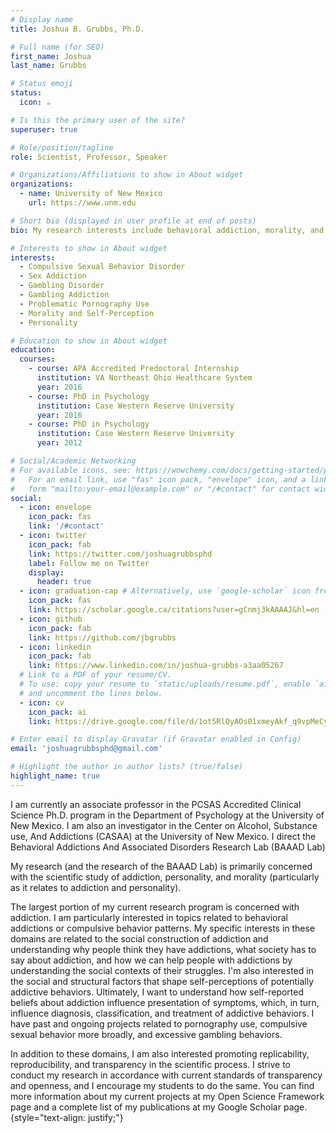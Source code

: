 ```yaml
---
# Display name
title: Joshua B. Grubbs, Ph.D.

# Full name (for SEO)
first_name: Joshua
last_name: Grubbs

# Status emoji
status:
  icon: ☕️

# Is this the primary user of the site?
superuser: true

# Role/position/tagline
role: Scientist, Professor, Speaker

# Organizations/Affiliations to show in About widget
organizations:
  - name: University of New Mexico
    url: https://www.unm.edu  

# Short bio (displayed in user profile at end of posts)
bio: My research interests include behavioral addiction, morality, and personality.

# Interests to show in About widget
interests:
  - Compulsive Sexual Behavior Disorder
  - Sex Addiction
  - Gambling Disorder
  - Gambling Addiction
  - Problematic Pornography Use
  - Morality and Self-Perception
  - Personality

# Education to show in About widget
education:
  courses:
    - course: APA Accredited Predoctoral Internship
      institution: VA Northeast Ohio Healthcare System
      year: 2016
    - course: PhD in Psychology
      institution: Case Western Reserve University
      year: 2016
    - course: PhD in Psychology
      institution: Case Western Reserve University
      year: 2012

# Social/Academic Networking
# For available icons, see: https://wowchemy.com/docs/getting-started/page-builder/#icons
#   For an email link, use "fas" icon pack, "envelope" icon, and a link in the
#   form "mailto:your-email@example.com" or "/#contact" for contact widget.
social:
  - icon: envelope
    icon_pack: fas
    link: '/#contact'
  - icon: twitter
    icon_pack: fab
    link: https://twitter.com/joshuagrubbsphd
    label: Follow me on Twitter
    display:
      header: true
  - icon: graduation-cap # Alternatively, use `google-scholar` icon from `ai` icon pack
    icon_pack: fas
    link: https://scholar.google.ca/citations?user=gCnmj3kAAAAJ&hl=en
  - icon: github
    icon_pack: fab
    link: https://github.com/jbgrubbs
  - icon: linkedin
    icon_pack: fab
    link: https://www.linkedin.com/in/joshua-grubbs-a3aa05267
  # Link to a PDF of your resume/CV.
  # To use: copy your resume to `static/uploads/resume.pdf`, enable `ai` icons in `params.yaml`,
  # and uncomment the lines below.
  - icon: cv
    icon_pack: ai
    link: https://drive.google.com/file/d/1ot5RlQyAOs01xmeyAkf_q9vpMeCyiEIQ/view?usp=sharing

# Enter email to display Gravatar (if Gravatar enabled in Config)
email: 'joshuagrubbsphd@gmail.com'

# Highlight the author in author lists? (true/false)
highlight_name: true
---
```


I am currently an associate professor in the PCSAS Accredited Clinical Science Ph.D. program in the Department of Psychology at the University of New Mexico. I am also an investigator in the Center on Alcohol, Substance use, And Addictions (CASAA) at the University of New Mexico.  I direct the Behavioral Addictions And Associated Disorders Research Lab (BAAAD Lab)

My research (and the research of the BAAAD Lab) is primarily concerned with the scientific study of addiction, personality, and morality (particularly as it relates to addiction and personality).

The largest portion of my current research program is concerned with addiction. I am particularly interested in topics related to behavioral addictions or compulsive behavior patterns. My specific interests in these domains are related to the social construction of addiction and understanding why people think they have addictions, what society has to say about addiction, and how we can help people with addictions by understanding the social contexts of their struggles. I'm also interested in the social and structural factors that shape self-perceptions of potentially addictive behaviors. Ultimately, I want to understand how self-reported beliefs about addiction influence presentation of symptoms, which, in turn, influence diagnosis, classification, and treatment of addictive behaviors. I have past and ongoing projects related to pornography use, compulsive sexual behavior more broadly, and excessive gambling behaviors.

In addition to these domains, I am also interested promoting replicability, reproducibility, and transparency in the scientific process. I strive to conduct my research in accordance with current standards of transparency and openness, and I encourage my students to do the same. You can find more information about my current projects at my Open Science Framework page  and a complete list of my publications at my Google Scholar page.
{style="text-align: justify;"}
